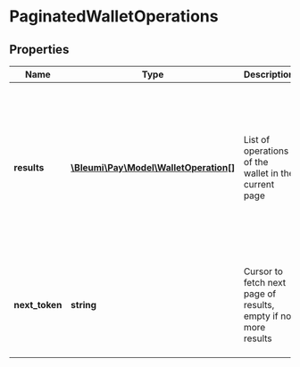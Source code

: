 # PaginatedWalletOperations

## Properties

Name | Type | Description | Notes
------------ | ------------- | ------------- | -------------
**results** | [**\Bleumi\Pay\Model\WalletOperation[]**](WalletOperation.md) | List of operations of the wallet in the current page | The list is restricted to a maximum of 10 wallet operations. If there are more operations a cursor is passed in the 'nextToken' field.  
**next_token** | **string** | Cursor to fetch next page of results, empty if no more results |  [optional]  Passing this as the 'nextToken' query parameter will fetch the next page.
